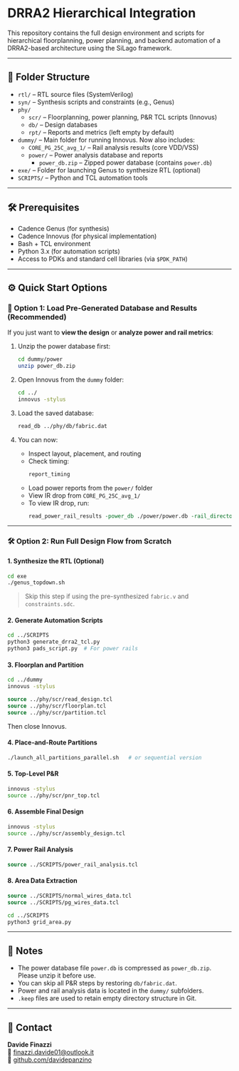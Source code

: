 # DRRA2 Hierarchical Integration

This repository contains the full design environment and scripts for hierarchical floorplanning, power planning, and backend automation of a DRRA2-based architecture using the SiLago framework.

---

## 📁 Folder Structure

- `rtl/` – RTL source files (SystemVerilog)
- `syn/` – Synthesis scripts and constraints (e.g., Genus)
- `phy/`
  - `scr/` – Floorplanning, power planning, P&R TCL scripts (Innovus)
  - `db/` – Design databases
  - `rpt/` – Reports and metrics (left empty by default)
- `dummy/` – Main folder for running Innovus. Now also includes:
  - `CORE_PG_25C_avg_1/` – Rail analysis results (core VDD/VSS)
  - `power/` – Power analysis database and reports
    - `power_db.zip` – Zipped power database (contains `power.db`)
- `exe/` – Folder for launching Genus to synthesize RTL (optional)
- `SCRIPTS/` – Python and TCL automation tools

---

## 🛠️ Prerequisites

- Cadence Genus (for synthesis)
- Cadence Innovus (for physical implementation)
- Bash + TCL environment
- Python 3.x (for automation scripts)
- Access to PDKs and standard cell libraries (via `$PDK_PATH`)

---

## ⚙️ Quick Start Options

### 🚀 Option 1: Load Pre-Generated Database and Results (Recommended)

If you just want to **view the design** or **analyze power and rail metrics**:

1. Unzip the power database first:

   ```bash
   cd dummy/power
   unzip power_db.zip
   ```

2. Open Innovus from the `dummy` folder:

   ```bash
   cd ../
   innovus -stylus
   ```

3. Load the saved database:

   ```tcl
   read_db ../phy/db/fabric.dat
   ```

4. You can now:
   - Inspect layout, placement, and routing
   - Check timing: 
     ```tcl
     report_timing
     ```
   - Load power reports from the `power/` folder
   - View IR drop from `CORE_PG_25C_avg_1/`
   - To view IR drop, run:
     ```tcl
     read_power_rail_results -power_db ./power/power.db -rail_directory CORE_PG_25C_avg_1/
     ```

---

### 🛠️ Option 2: Run Full Design Flow from Scratch

#### 1. Synthesize the RTL (Optional)

```bash
cd exe
./genus_topdown.sh
```

> Skip this step if using the pre-synthesized `fabric.v` and `constraints.sdc`.

#### 2. Generate Automation Scripts

```bash
cd ../SCRIPTS
python3 generate_drra2_tcl.py
python3 pads_script.py  # For power rails
```

#### 3. Floorplan and Partition

```bash
cd ../dummy
innovus -stylus
```

```tcl
source ../phy/scr/read_design.tcl
source ../phy/scr/floorplan.tcl
source ../phy/scr/partition.tcl
```

Then close Innovus.

#### 4. Place-and-Route Partitions

```bash
./launch_all_partitions_parallel.sh   # or sequential version
```

#### 5. Top-Level P&R

```bash
innovus -stylus
source ../phy/scr/pnr_top.tcl
```

#### 6. Assemble Final Design

```bash
innovus -stylus
source ../phy/scr/assembly_design.tcl
```

#### 7. Power Rail Analysis

```tcl
source ../SCRIPTS/power_rail_analysis.tcl
```

#### 8. Area Data Extraction

```tcl
source ../SCRIPTS/normal_wires_data.tcl
source ../SCRIPTS/pg_wires_data.tcl
```

```bash
cd ../SCRIPTS
python3 grid_area.py
```

---

## 📝 Notes

- The power database file `power.db` is compressed as `power_db.zip`. Please unzip it before use.
- You can skip all P&R steps by restoring `db/fabric.dat`.
- Power and rail analysis data is located in the `dummy/` subfolders.
- `.keep` files are used to retain empty directory structure in Git.

---

## 📩 Contact

**Davide Finazzi**  
📧 finazzi.davide01@outlook.it  
🔗 [github.com/davidepanzino](https://github.com/davidepanzino)
